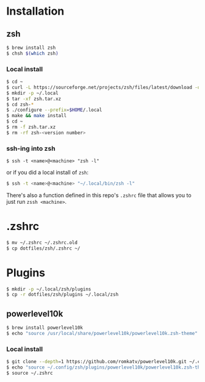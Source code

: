 # Installation

## zsh

```bash
$ brew install zsh
$ chsh $(which zsh)
```

### Local install

```bash
$ cd ~
$ curl -L https://sourceforge.net/projects/zsh/files/latest/download -o zsh.tar.xz
$ mkdir -p ~/.local
$ tar -xf zsh.tar.xz
$ cd zsh-*
$ ./configure --prefix=$HOME/.local
$ make && make install
$ cd ~
$ rm -f zsh.tar.xz
$ rm -rf zsh-<version number>
```

### ssh-ing into zsh

```
$ ssh -t <name>@<machine> "zsh -l"
```
or if you did a local install of `zsh`:
```bash
$ ssh -t <name>@<machine> "~/.local/bin/zsh -l"
```

There's also a function defined in this repo's `.zshrc` file that allows you to just run `zssh <machine>`.


# .zshrc

```bash
$ mv ~/.zshrc ~/.zshrc.old
$ cp dotfiles/zsh/.zshrc ~/
```

# Plugins

```bash
$ mkdir -p ~/.local/zsh/plugins
$ cp -r dotfiles/zsh/plugins ~/.local/zsh
```

## powerlevel10k

```bash
$ brew install powerlevel10k
$ echo "source /usr/local/share/powerlevel10k/powerlevel10k.zsh-theme" >> .zshrc
```

### Local install

```bash
$ git clone --depth=1 https://github.com/romkatv/powerlevel10k.git ~/.config/zsh/plugins/powerlevel10k
$ echo "source ~/.config/zsh/plugins/powerlevel10k/powerlevel10k.zsh-theme" >> ~/.zshrc
$ source ~/.zshrc
```

